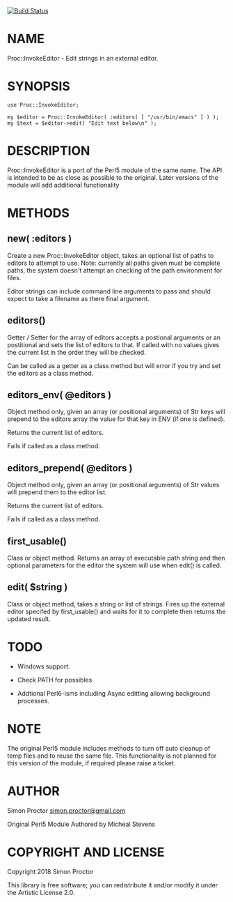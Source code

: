 [![Build Status](https://travis-ci.org/Scimon/p6-Proc-InvokeEditor.svg?branch=master)](https://travis-ci.org/Scimon/p6-Proc-InvokeEditor)

NAME
====

Proc::InvokeEditor - Edit strings in an external editor.

SYNOPSIS
========

    use Proc::InvokeEditor;

    my $editor = Proc::InvokeEditor( :editors( [ "/usr/bin/emacs" ] ) );
    my $text = $editor->edit( "Edit text below\n" );

DESCRIPTION
===========

Proc::InvokeEditor is a port of the Perl5 module of the same name. The API is intended to be as close as possible to the original. Later versions of the module will add additional functionality

METHODS
=======

new( :editors )
---------------

Create a new Proc::InvokeEditor object, takes an optional list of paths to editors to attempt to use. Note: currently all paths given must be complete paths, the system doesn't attempt an checking of the path environment for files.

Editor strings can include command line arguments to pass and should expect to take a filename as there final argument.

editors()
---------

Getter / Setter for the array of editors accepts a postional arguments or an postitional and sets the list of editors to that. If called with no values gives the current list in the order they will be checked.

Can be called as a getter as a class method but will error if you try and set the editors as a class method.

editors_env( @editors )
-----------------------

Object method only, given an array (or positional arguments) of Str keys will prepend to the editors array the value for that key in ENV (if one is defined).

Returns the current list of editors.

Fails if called as a class method.

editors_prepend( @editors )
---------------------------

Object method only, given an array (or positional arguments) of Str values will prepend them to the editor list.

Returns the current list of editors.

Fails if called as a class method.

first_usable()
--------------

Class or object method. Returns an array of executable path string and then optional parameters for the editor the system will use when edit() is called.

edit( $string )
---------------

Class or object method, takes a string or list of strings. Fires up the external editor specifed by first_usable() and waits for it to complete then returns the updated result.

TODO
====

  * Windows support.

  * Check PATH for possibles

  * Addtional Perl6-isms including Async editting allowing background processes.

NOTE
====

The original Perl5 module includes methods to turn off auto cleanup of temp files and to reuse the same file. This functionality is not planned for this version of the module, if required please raise a ticket.

AUTHOR
======

Simon Proctor <simon.proctor@gmail.com>

Original Perl5 Module Authored by Micheal Stevens

COPYRIGHT AND LICENSE
=====================

Copyright 2018 Simon Proctor

This library is free software; you can redistribute it and/or modify it under the Artistic License 2.0.

